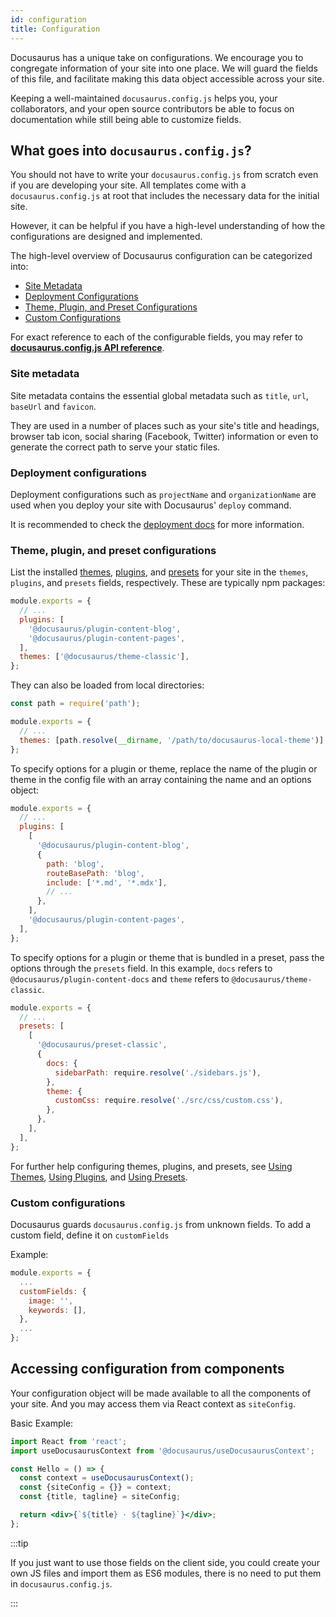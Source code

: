 ```yaml
---
id: configuration
title: Configuration
---
```


Docusaurus has a unique take on configurations. We encourage you to congregate information of your site into one place. We will guard the fields of this file, and facilitate making this data object accessible across your site.

Keeping a well-maintained `docusaurus.config.js` helps you, your collaborators, and your open source contributors be able to focus on documentation while still being able to customize fields.

## What goes into `docusaurus.config.js`?

You should not have to write your `docusaurus.config.js` from scratch even if you are developing your site. All templates come with a `docusaurus.config.js` at root that includes the necessary data for the initial site.

However, it can be helpful if you have a high-level understanding of how the configurations are designed and implemented.

The high-level overview of Docusaurus configuration can be categorized into:

- [Site Metadata](#site-metadata)
- [Deployment Configurations](#deployment-configurations)
- [Theme, Plugin, and Preset Configurations](#theme-plugin-and-preset-configurations)
- [Custom Configurations](#custom-configurations)

For exact reference to each of the configurable fields, you may refer to [**docusaurus.config.js API reference**](docusaurus.config.js.md).

### Site metadata

Site metadata contains the essential global metadata such as `title`, `url`, `baseUrl` and `favicon`.

They are used in a number of places such as your site's title and headings, browser tab icon, social sharing (Facebook, Twitter) information or even to generate the correct path to serve your static files.

### Deployment configurations

Deployment configurations such as `projectName` and `organizationName` are used when you deploy your site with Docusaurus' `deploy` command.

It is recommended to check the [deployment docs](deployment.md) for more information.

### Theme, plugin, and preset configurations

List the installed [themes](using-themes.md), [plugins](using-plugins.md), and [presets](presets.md) for your site in the `themes`, `plugins`, and `presets` fields, respectively. These are typically npm packages:

```js title="docusaurus.config.js"
module.exports = {
  // ...
  plugins: [
    '@docusaurus/plugin-content-blog',
    '@docusaurus/plugin-content-pages',
  ],
  themes: ['@docusaurus/theme-classic'],
};
```

They can also be loaded from local directories:

```js title="docusaurus.config.js"
const path = require('path');

module.exports = {
  // ...
  themes: [path.resolve(__dirname, '/path/to/docusaurus-local-theme')],
};
```

To specify options for a plugin or theme, replace the name of the plugin or theme in the config file with an array containing the name and an options object:

```js title="docusaurus.config.js"
module.exports = {
  // ...
  plugins: [
    [
      '@docusaurus/plugin-content-blog',
      {
        path: 'blog',
        routeBasePath: 'blog',
        include: ['*.md', '*.mdx'],
        // ...
      },
    ],
    '@docusaurus/plugin-content-pages',
  ],
};
```

To specify options for a plugin or theme that is bundled in a preset, pass the options through the `presets` field. In this example, `docs` refers to `@docusaurus/plugin-content-docs` and `theme` refers to `@docusaurus/theme-classic`.

```js title="docusaurus.config.js"
module.exports = {
  // ...
  presets: [
    [
      '@docusaurus/preset-classic',
      {
        docs: {
          sidebarPath: require.resolve('./sidebars.js'),
        },
        theme: {
          customCss: require.resolve('./src/css/custom.css'),
        },
      },
    ],
  ],
};
```

For further help configuring themes, plugins, and presets, see [Using Themes](using-themes.md), [Using Plugins](using-plugins.md), and [Using Presets](presets.md).

### Custom configurations

Docusaurus guards `docusaurus.config.js` from unknown fields. To add a custom field, define it on `customFields`

Example:

```js {3-6} title="docusaurus.config.js"
module.exports = {
  ...
  customFields: {
    image: '',
    keywords: [],
  },
  ...
};
```

## Accessing configuration from components

Your configuration object will be made available to all the components of your site. And you may access them via React context as `siteConfig`.

Basic Example:

```jsx {2,5-6}
import React from 'react';
import useDocusaurusContext from '@docusaurus/useDocusaurusContext';

const Hello = () => {
  const context = useDocusaurusContext();
  const {siteConfig = {}} = context;
  const {title, tagline} = siteConfig;

  return <div>{`${title} · ${tagline}`}</div>;
};
```

:::tip

If you just want to use those fields on the client side, you could create your own JS files and import them as ES6 modules, there is no need to put them in `docusaurus.config.js`.

:::
